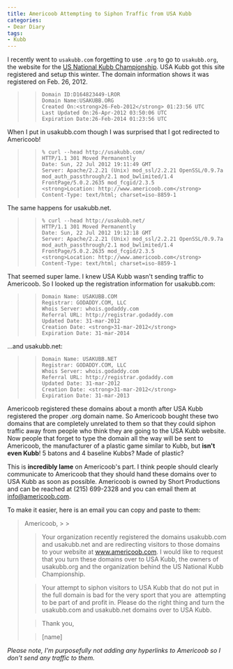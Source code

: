 ```yaml
---
title: Americoob Attempting to Siphon Traffic from USA Kubb
categories:
- Dear Diary
tags:
- Kubb
---
```


I recently went to `usakubb.com` forgetting to use `.org` to go to `usakubb.org`, the website for the [US National Kubb Championship](http://usakubb.com/). USA Kubb got this site registered and setup this winter. The domain information shows it was registered on Feb. 26, 2012.


<blockquote>

>     
>     Domain ID:D164823449-LROR
>     Domain Name:USAKUBB.ORG
>     Created On:<strong>26-Feb-2012</strong> 01:23:56 UTC
>     Last Updated On:26-Apr-2012 03:50:06 UTC
>     Expiration Date:26-Feb-2014 01:23:56 UTC
> 
> 
</blockquote>

When I put in usakubb.com though I was surprised that I got redirected to Americoob!

<blockquote>

>     
>     % curl --head http://usakubb.com/
>     HTTP/1.1 301 Moved Permanently
>     Date: Sun, 22 Jul 2012 19:11:49 GMT
>     Server: Apache/2.2.21 (Unix) mod_ssl/2.2.21 OpenSSL/0.9.7a mod_auth_passthrough/2.1 mod_bwlimited/1.4 FrontPage/5.0.2.2635 mod_fcgid/2.3.5
>     <strong>Location: http://www.americoob.com</strong>
>     Content-Type: text/html; charset=iso-8859-1
> 
> 
</blockquote>

The same happens for usakubb.net.

<blockquote>

>     
>     % curl --head http://usakubb.net/
>     HTTP/1.1 301 Moved Permanently
>     Date: Sun, 22 Jul 2012 19:12:18 GMT
>     Server: Apache/2.2.21 (Unix) mod_ssl/2.2.21 OpenSSL/0.9.7a mod_auth_passthrough/2.1 mod_bwlimited/1.4 FrontPage/5.0.2.2635 mod_fcgid/2.3.5
>     <strong>Location: http://www.americoob.com</strong>
>     Content-Type: text/html; charset=iso-8859-1
> 
> 
</blockquote>

That seemed super lame. I knew USA Kubb wasn't sending traffic to Americoob. So I looked up the registration information for usakubb.com:

<blockquote>

>     
>     Domain Name: USAKUBB.COM
>     Registrar: GODADDY.COM, LLC
>     Whois Server: whois.godaddy.com
>     Referral URL: http://registrar.godaddy.com
>     Updated Date: 31-mar-2012
>     Creation Date: <strong>31-mar-2012</strong>
>     Expiration Date: 31-mar-2014
> 
> 
</blockquote>

…and usakubb.net:

<blockquote>

>     
>     Domain Name: USAKUBB.NET
>     Registrar: GODADDY.COM, LLC
>     Whois Server: whois.godaddy.com
>     Referral URL: http://registrar.godaddy.com
>     Updated Date: 31-mar-2012
>     Creation Date: <strong>31-mar-2012</strong>
>     Expiration Date: 31-mar-2013
> 
> 
</blockquote>

Americoob registered these domains about a month after USA Kubb registered the proper .org domain name. So Americoob bought these two domains that are completely unrelated to them so that they could siphon traffic away from people who think they are going to the USA Kubb website. Now people that forget to type the domain all the way will be sent to Americoob, the manufacturer of a plastic game similar to Kubb, but **isn't even Kubb**! 5 batons and 4 baseline Kubbs? Made of plastic?

This is **incredibly lame** on Americoob's part. I think people should clearly communicate to Americoob that they should hand these domains over to USA Kubb as soon as possible. Americoob is owned by Short Productions and can be reached at (215) 699-2328 and you can email them at [info@americoob.com](mailto:info@americoob.com).

To make it easier, here is an email you can copy and paste to them:

<blockquote>Americoob,
> 
> 

> 
> Your organization recently registered the domains usakubb.com and usakubb.net and are redirecting visitors to those domains to your website at www.americoob.com. I would like to request that you turn these domains over to USA Kubb, the owners of usakubb.org and the organization behind the US National Kubb Championship.
> 
> 

> 
> Your attempt to siphon visitors to USA Kubb that do not put in the full domain is bad for the very sport that you are  attempting to be part of and profit in. Please do the right thing and turn the usakubb.com and usakubb.net domains over to USA Kubb.
> 
> 

> 
> Thank you,
> 
> 

> 
> [name]
> 
> </blockquote>

_Please note, I'm purposefully not adding any hyperlinks to Americoob so I don't send any traffic to them._
